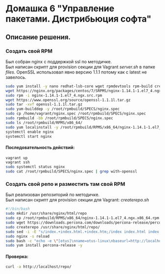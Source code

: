 # Домашка 6 "Управление пакетами. Дистрибьюция софта"
## Описание решения.
### Cоздать свой RPM
Был собран nginx с поддержкой ssl по методичке.  
Был написан скрипт для provision секции для Vagrant _server.sh_ в папке _files_.
OpenSSL использовал явно версию 1.1.1 потому как с latest не завелось.
```sh
sudo yum install -y nano redhat-lsb-core wget rpmdevtools rpm-build createrepo yum-utils gcc
wget https://nginx.org/packages/centos/7/SRPMS/nginx-1.14.1-1.el7_4.ngx.src.rpm
sudo rpm -i nginx-1.14.1-1.el7_4.ngx.src.rpm
wget https://www.openssl.org/source/openssl-1.1.1l.tar.gz
sudo tar -xvf openssl-1.1.1l.tar.gz
sudo yum-builddep -y /root/rpmbuild/SPECS/nginx.spec
sudo cp /home/vagrant/nginx.spec /root/rpmbuild/SPECS/nginx.spec
sudo rpmbuild -bb /root/rpmbuild/SPECS/nginx.spec
sudo ls /root/rpmbuild/RPMS/x86_64/
sudo yum localinstall -y /root/rpmbuild/RPMS/x86_64/nginx-1.14.1-1.el7_4.ngx.x86_64.rpm
systemctl enable nginx
systemctl start nginx
```
#### Последовательность действий:

```sh
vagrant up
vagrant ssh
sudo systemctl status nginx
sudo cat /root/rpmbuild/SPECS/nginx.spec | grep with-openssl
```

### Cоздать свой репо и разместить там свой RPM
Был реализован репозиторий по методичке.  
Был написан скрипт для provision секции для Vagrant: _createrepo.sh_
```sh
#!/bin/bash
sudo mkdir /usr/share/nginx/html/repo
sudo cp /root/rpmbuild/RPMS/x86_64/nginx-1.14.1-1.el7_4.ngx.x86_64.rpm /usr/share/nginx/html/repo/
sudo wget https://downloads.percona.com/downloads/percona-release/percona-release-1.0-9/redhat/percona-release-1.0-9.noarch.rpm -O /usr/share/nginx/html/repo/percona-release-1.0-9.noarch.rpm
sudo createrepo /usr/share/nginx/html/repo/
sudo sed -i -E "s/index.+index.html.+index.htm;/index index.html index.htm;\n        autoindex on;/"  /etc/nginx/conf.d/default.conf
sudo nginx -s reload
sudo bash -c "echo -e \"[otus]\nname=otus-linux\nbaseurl=http://localhost/repo\ngpgcheck=0\nenabled=1\" >> /etc/yum.repos.d/otus.repo"
sudo yum install percona-release -y
```

#### Проверка:

```sh
curl -a http://localhost/repo/
```